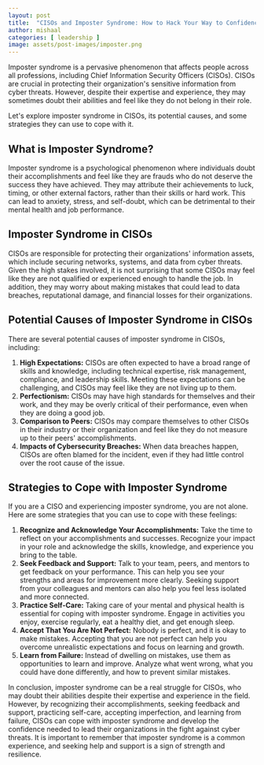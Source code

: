```yaml
---
layout: post
title:  "CISOs and Imposter Syndrome: How to Hack Your Way to Confidence"
author: mishaal
categories: [ leadership ]
image: assets/post-images/imposter.png
---
```



Imposter syndrome is a pervasive phenomenon that affects people across all professions, including Chief Information Security Officers (CISOs). CISOs are crucial in protecting their organization's sensitive information from cyber threats. However, despite their expertise and experience, they may sometimes doubt their abilities and feel like they do not belong in their role.

Let's explore imposter syndrome in CISOs, its potential causes, and some strategies they can use to cope with it.

## What is Imposter Syndrome?

Imposter syndrome is a psychological phenomenon where individuals doubt their accomplishments and feel like they are frauds who do not deserve the success they have achieved. They may attribute their achievements to luck, timing, or other external factors, rather than their skills or hard work. This can lead to anxiety, stress, and self-doubt, which can be detrimental to their mental health and job performance.

## Imposter Syndrome in CISOs

CISOs are responsible for protecting their organizations' information assets, which include securing networks, systems, and data from cyber threats. Given the high stakes involved, it is not surprising that some CISOs may feel like they are not qualified or experienced enough to handle the job. In addition, they may worry about making mistakes that could lead to data breaches, reputational damage, and financial losses for their organizations.

## Potential Causes of Imposter Syndrome in CISOs

There are several potential causes of imposter syndrome in CISOs, including:
1. **High Expectations:** CISOs are often expected to have a broad range of skills and knowledge, including technical expertise, risk management, compliance, and leadership skills. Meeting these expectations can be challenging, and CISOs may feel like they are not living up to them.
2. **Perfectionism:** CISOs may have high standards for themselves and their work, and they may be overly critical of their performance, even when they are doing a good job.
3. **Comparison to Peers:** CISOs may compare themselves to other CISOs in their industry or their organization and feel like they do not measure up to their peers' accomplishments.
4. **Impacts of Cybersecurity Breaches:** When data breaches happen, CISOs are often blamed for the incident, even if they had little control over the root cause of the issue.

## Strategies to Cope with Imposter Syndrome

If you are a CISO and experiencing imposter syndrome, you are not alone. Here are some strategies that you can use to cope with these feelings:

1. **Recognize and Acknowledge Your Accomplishments:** Take the time to reflect on your accomplishments and successes. Recognize your impact in your role and acknowledge the skills, knowledge, and experience you bring to the table.
2. **Seek Feedback and Support:** Talk to your team, peers, and mentors to get feedback on your performance. This can help you see your strengths and areas for improvement more clearly. Seeking support from your colleagues and mentors can also help you feel less isolated and more connected.
3. **Practice Self-Care:** Taking care of your mental and physical health is essential for coping with imposter syndrome. Engage in activities you enjoy, exercise regularly, eat a healthy diet, and get enough sleep.
4. **Accept That You Are Not Perfect:** Nobody is perfect, and it is okay to make mistakes. Accepting that you are not perfect can help you overcome unrealistic expectations and focus on learning and growth.
5. **Learn from Failure:** Instead of dwelling on mistakes, use them as opportunities to learn and improve. Analyze what went wrong, what you could have done differently, and how to prevent similar mistakes.


In conclusion, imposter syndrome can be a real struggle for CISOs, who may doubt their abilities despite their expertise and experience in the field. However, by recognizing their accomplishments, seeking feedback and support, practicing self-care, accepting imperfection, and learning from failure, CISOs can cope with imposter syndrome and develop the confidence needed to lead their organizations in the fight against cyber threats. It is important to remember that imposter syndrome is a common experience, and seeking help and support is a sign of strength and resilience.
